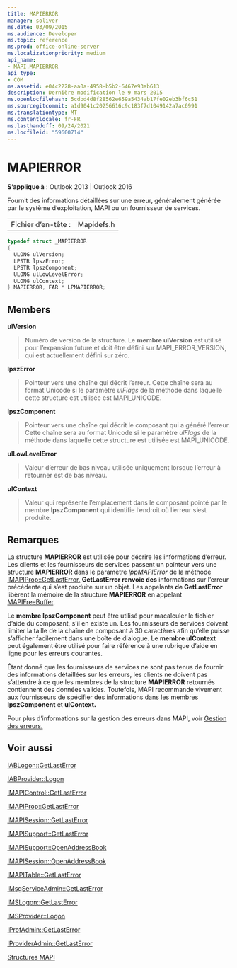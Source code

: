 ```yaml
---
title: MAPIERROR
manager: soliver
ms.date: 03/09/2015
ms.audience: Developer
ms.topic: reference
ms.prod: office-online-server
ms.localizationpriority: medium
api_name:
- MAPI.MAPIERROR
api_type:
- COM
ms.assetid: e04c2228-aa0a-4958-b5b2-6467e93ab613
description: Dernière modification le 9 mars 2015
ms.openlocfilehash: 5cdbd4d8f28562e659a5434ab17fe02eb3bf6c51
ms.sourcegitcommit: a1d9041c20256616c9c183f7d1049142a7ac6991
ms.translationtype: MT
ms.contentlocale: fr-FR
ms.lasthandoff: 09/24/2021
ms.locfileid: "59600714"
---
```

# <a name="mapierror"></a>MAPIERROR

  
  
**S’applique à** : Outlook 2013 | Outlook 2016 
  
Fournit des informations détaillées sur une erreur, généralement générée par le système d’exploitation, MAPI ou un fournisseur de services. 
  
|||
|:-----|:-----|
|Fichier d’en-tête :  <br/> |Mapidefs.h  <br/> |
   
```cpp
typedef struct _MAPIERROR
{
  ULONG ulVersion;
  LPSTR lpszError;
  LPSTR lpszComponent;
  ULONG ulLowLevelError;
  ULONG ulContext;
} MAPIERROR, FAR * LPMAPIERROR;

```

## <a name="members"></a>Members

 **ulVersion**
  
> Numéro de version de la structure. Le **membre ulVersion** est utilisé pour l’expansion future et doit être défini sur MAPI_ERROR_VERSION, qui est actuellement défini sur zéro. 
    
 **lpszError**
  
> Pointeur vers une chaîne qui décrit l’erreur. Cette chaîne sera au format Unicode si le paramètre  _ulFlags_ de la méthode dans laquelle cette structure est utilisée est MAPI_UNICODE. 
    
 **lpszComponent**
  
> Pointeur vers une chaîne qui décrit le composant qui a généré l’erreur. Cette chaîne sera au format Unicode si le paramètre  _ulFlags_ de la méthode dans laquelle cette structure est utilisée est MAPI_UNICODE. 
    
 **ulLowLevelError**
  
> Valeur d’erreur de bas niveau utilisée uniquement lorsque l’erreur à retourner est de bas niveau.
    
 **ulContext**
  
> Valeur qui représente l’emplacement dans le composant pointé par le membre **lpszComponent** qui identifie l’endroit où l’erreur s’est produite. 
    
## <a name="remarks"></a>Remarques

La structure **MAPIERROR** est utilisée pour décrire les informations d’erreur. Les clients et les fournisseurs de services passent un pointeur vers une structure **MAPIERROR** dans le paramètre _lppMAPIError_ de la méthode [IMAPIProp::GetLastError.](imapiprop-getlasterror.md) **GetLastError renvoie des** informations sur l’erreur précédente qui s’est produite sur un objet. Les appelants **de GetLastError** libèrent la mémoire de la structure **MAPIERROR** en appelant [MAPIFreeBuffer](mapifreebuffer.md).
  
Le **membre lpszComponent** peut être utilisé pour macalculer le fichier d’aide du composant, s’il en existe un. Les fournisseurs de services doivent limiter la taille de la chaîne de composant à 30 caractères afin qu’elle puisse s’afficher facilement dans une boîte de dialogue. Le **membre ulContext** peut également être utilisé pour faire référence à une rubrique d’aide en ligne pour les erreurs courantes. 
  
Étant donné que les fournisseurs de services ne sont pas tenus de fournir des informations détaillées sur les erreurs, les clients ne doivent pas s’attendre à ce que les membres de la structure **MAPIERROR** retournés contiennent des données valides. Toutefois, MAPI recommande vivement aux fournisseurs de spécifier des informations dans les membres **lpszComponent** et **ulContext.** 
  
Pour plus d’informations sur la gestion des erreurs dans MAPI, voir [Gestion des erreurs.](error-handling-in-mapi.md)
  
## <a name="see-also"></a>Voir aussi



[IABLogon::GetLastError](iablogon-getlasterror.md)
  
[IABProvider::Logon](iabprovider-logon.md)
  
[IMAPIControl::GetLastError](imapicontrol-getlasterror.md)
  
[IMAPIProp::GetLastError](imapiprop-getlasterror.md)
  
[IMAPISession::GetLastError](imapisession-getlasterror.md)
  
[IMAPISupport::GetLastError](imapisupport-getlasterror.md)
  
[IMAPISupport::OpenAddressBook](imapisupport-openaddressbook.md)
  
[IMAPISession::OpenAddressBook](imapisession-openaddressbook.md)
  
[IMAPITable::GetLastError](imapitable-getlasterror.md)
  
[IMsgServiceAdmin::GetLastError](imsgserviceadmin-getlasterror.md)
  
[IMSLogon::GetLastError](imslogon-getlasterror.md)
  
[IMSProvider::Logon](imsprovider-logon.md)
  
[IProfAdmin::GetLastError](iprofadmin-getlasterror.md)
  
[IProviderAdmin::GetLastError](iprovideradmin-getlasterror.md)


[Structures MAPI](mapi-structures.md)

